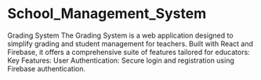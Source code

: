 # School_Management_System
Grading System The Grading System is a web application designed to simplify grading and student management for teachers. Built with React and Firebase, it offers a comprehensive suite of features tailored for educators:  Key Features: User Authentication: Secure login and registration using Firebase authentication. 
